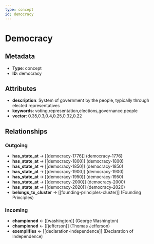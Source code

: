 ```yaml
---
type: concept
id: democracy
---
```


# Democracy

## Metadata

- **Type**: concept
- **ID**: democracy

## Attributes

- **description**: System of government by the people, typically through elected representatives
- **keywords**: voting,representation,elections,governance,people
- **vector**: 0.35,0.3,0.4,0.25,0.32,0.22

## Relationships

### Outgoing

- **has_state_at** → [[democracy-1776]] (democracy-1776)
- **has_state_at** → [[democracy-1800]] (democracy-1800)
- **has_state_at** → [[democracy-1850]] (democracy-1850)
- **has_state_at** → [[democracy-1900]] (democracy-1900)
- **has_state_at** → [[democracy-1950]] (democracy-1950)
- **has_state_at** → [[democracy-2000]] (democracy-2000)
- **has_state_at** → [[democracy-2020]] (democracy-2020)
- **belongs_to_cluster** → [[founding-principles-cluster]] (Founding Principles)

### Incoming

- **championed** ← [[washington]] (George Washington)
- **championed** ← [[jefferson]] (Thomas Jefferson)
- **exemplifies** ← [[declaration-independence]] (Declaration of Independence)

